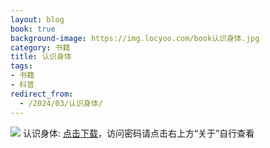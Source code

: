 ```yaml
---
layout: blog
book: true
background-image: https://img.locyoo.com/book认识身体.jpg
category: 书籍
title: 认识身体
tags:
- 书籍
- 科普
redirect_from:
  - /2024/03/认识身体/
---
```

![](https://img.locyoo.com/book认识身体.jpg)
认识身体: <a name = "ref1" href="https://url18.ctfile.com/f/50983618-1319973982-52fb9a?p=3619">点击下载</a>，访问密码请点击右上方“关于”自行查看